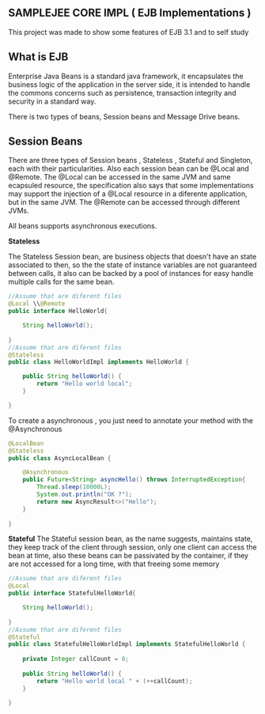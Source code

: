 ## SAMPLEJEE CORE IMPL ( EJB Implementations )

This project was made to show some features of EJB 3.1 and to self study

## What is EJB 

Enterprise Java Beans is a standard java framework, it encapsulates the business logic of the application in the server side, it is intended to handle the commons concerns such as persistence, transaction integrity and security in a standard way.

There is two types of beans, Session beans and Message Drive beans.


## Session Beans

There are three types of Session beans , Stateless , Stateful and Singleton, each with their particularities. Also each session bean can be @Local and @Remote. The @Local can be accessed in the same JVM and same ecapsuled resource, the specification also says that some implementations may support the injection of a @Local resource in a diferente application, but in the same JVM. The @Remote can be accessed through different JVMs. 

All beans supports asynchronous executions. 


**Stateless**

The Stateless Session bean, are business objects that doesn't have an state associated to then, so the the state of instance variables are not guaranteed between calls, it also can be backed by a pool of instances for easy handle multiple calls for the same bean.

```java
//Assume that are diferent files
@Local \\@Remote
public interface HelloWorld{

	String helloWorld();
	
}
//Assume that are diferent files
@Stateless
public class HelloWorldImpl implements HelloWorld {

	public String helloWorld() {
		return "Hello world local";
	}

}
```

To create a asynchronous , you just need to annotate your method with the @Asynchronous
```java
@LocalBean
@Stateless
public class AsyncLocalBean {

	@Asynchronous
	public Future<String> asyncHello() throws InterruptedException{
		Thread.sleep(10000L);
		System.out.println("OK ?");
		return new AsyncResult<>("Hello");
	}
	
}
```


**Stateful**
The Stateful session bean, as the name suggests, maintains state, they keep track of the client through session, only one client can access the bean at time, also these beans can be passivated by the container, if they are not accessed for a long time, with that freeing some memory

```java
//Assume that are diferent files
@Local
public interface StatefulHelloWorld{

	String helloWorld();
	
}
//Assume that are diferent files
@Stateful
public class StatefulHelloWorldImpl implements StatefulHelloWorld {
	
	private Integer callCount = 0;
	
	public String helloWorld() {
		return "Hello world local " + (++callCount);
	}

}
```


